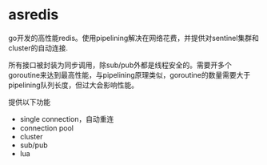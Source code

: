 # asredis
go开发的高性能redis。使用pipelining解决在网络花费，并提供对sentinel集群和cluster的自动连接.

所有接口被封装为同步调用，除sub/pub外都是线程安全的。需要开多个goroutine来达到最高性能，与pipelining原理类似，goroutine的数量需要大于pipelining队列长度，但过大会影响性能。

提供以下功能
- single connection，自动重连
- connection pool
- cluster
- sub/pub
- lua
